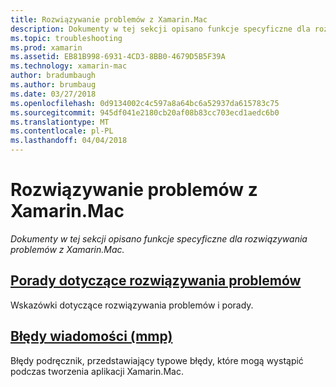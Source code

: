 ```yaml
---
title: Rozwiązywanie problemów z Xamarin.Mac
description: Dokumenty w tej sekcji opisano funkcje specyficzne dla rozwiązywania problemów z Xamarin.Mac.
ms.topic: troubleshooting
ms.prod: xamarin
ms.assetid: EB81B998-6931-4CD3-8BB0-4679D5B5F39A
ms.technology: xamarin-mac
author: bradumbaugh
ms.author: brumbaug
ms.date: 03/27/2018
ms.openlocfilehash: 0d9134002c4c597a8a64bc6a52937da615783c75
ms.sourcegitcommit: 945df041e2180cb20af08b83cc703ecd1aedc6b0
ms.translationtype: MT
ms.contentlocale: pl-PL
ms.lasthandoff: 04/04/2018
---
```

# <a name="xamarinmac-troubleshooting"></a>Rozwiązywanie problemów z Xamarin.Mac 

_Dokumenty w tej sekcji opisano funkcje specyficzne dla rozwiązywania problemów z Xamarin.Mac._

##  <a name="troubleshooting-tipsmactroubleshootingtroubleshootingmd"></a>[Porady dotyczące rozwiązywania problemów](~/mac/troubleshooting/troubleshooting.md)

Wskazówki dotyczące rozwiązywania problemów i porady.

##  <a name="errors-messages-mmpmactroubleshootingmmp-errorsmd"></a>[Błędy wiadomości (mmp)](~/mac/troubleshooting/mmp-errors.md)

Błędy podręcznik, przedstawiający typowe błędy, które mogą wystąpić podczas tworzenia aplikacji Xamarin.Mac.

